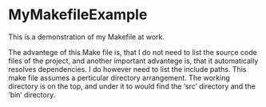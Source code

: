 # MyMakefileExample
This is a demonstration of my Makefile at work.

The advantege of this Make file is, that I do not need to list the source code files of the project, and another important advantege is, that it automatically resolves dependencies. I do however need to list the include paths.
This make file assumes a perticular directory arrangement. The working directory is on the top, and under it to would find the ‘src’ directory and the ‘bin’ directory. 
